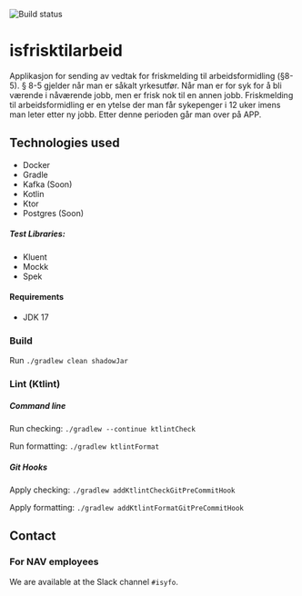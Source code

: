 ![Build status](https://github.com/navikt/isfrisktilarbeid/workflows/main/badge.svg?branch=main)

# isfrisktilarbeid

Applikasjon for sending av vedtak for friskmelding til arbeidsformidling (§8-5). § 8-5 gjelder når man er såkalt
yrkesutfør.
Når man er for syk for å bli værende i nåværende jobb, men er frisk nok til en annen jobb.
Friskmelding til arbeidsformidling er en ytelse der man får sykepenger i 12 uker imens man leter etter ny jobb.
Etter denne perioden går man over på APP.

## Technologies used

* Docker
* Gradle
* Kafka (Soon)
* Kotlin
* Ktor
* Postgres (Soon)

##### Test Libraries:

* Kluent
* Mockk
* Spek

#### Requirements

* JDK 17

### Build

Run `./gradlew clean shadowJar`

### Lint (Ktlint)

##### Command line

Run checking: `./gradlew --continue ktlintCheck`

Run formatting: `./gradlew ktlintFormat`

##### Git Hooks

Apply checking: `./gradlew addKtlintCheckGitPreCommitHook`

Apply formatting: `./gradlew addKtlintFormatGitPreCommitHook`

## Contact

### For NAV employees

We are available at the Slack channel `#isyfo`.